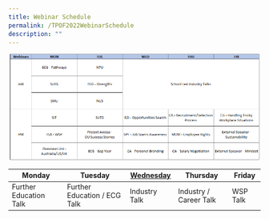 ```yaml
---
title: Webinar Schedule
permalink: /TPOF2022WebinarSchedule
description: ""
---
```

![](/images/Asset/Draft%20Schedule.png)

| Monday | Tuesday | [Wednesday](/webinar/Wednesday) | Thursday | Friday | 
| ----- | ------ | ------ | ------| ------|
|Further Education Talk| Further Education / ECG Talk | Industry Talk | Industry / Career Talk | WSP Talk |